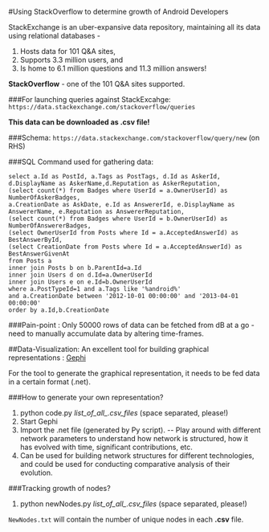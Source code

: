 #Using StackOverflow to determine growth of Android Developers

StackExchange is an uber-expansive data repository, maintaining all its data using relational databases - 
  1. Hosts data for 101 Q&A sites, 
  2. Supports 3.3 million users, and
  3. Is home to 6.1 million questions and 11.3 million answers!

**StackOverflow** - one of the 101 Q&A sites supported.

###For launching queries against StackExcahge: 
`https://data.stackexchange.com/stackoverflow/queries`

**This data can be downloaded as .csv file!**

###Schema: 
`https://data.stackexchange.com/stackoverflow/query/new` (on RHS)

###SQL Command used for gathering data:
```
select a.Id as PostId, a.Tags as PostTags, d.Id as AskerId, d.DisplayName as AskerName,d.Reputation as AskerReputation,
(select count(*) from Badges where UserId = a.OwnerUserId) as NumberOfAskerBadges,
a.CreationDate as AskDate, e.Id as AnswererId, e.DisplayName as AnswererName, e.Reputation as AnswererReputation,
(select count(*) from Badges where UserId = b.OwnerUserId) as NumberOfAnswererBadges,
(select OwnerUserId from Posts where Id = a.AcceptedAnswerId) as BestAnswerById,
(select CreationDate from Posts where Id = a.AcceptedAnswerId) as BestAnswerGivenAt
from Posts a 
inner join Posts b on b.ParentId=a.Id
inner join Users d on d.Id=a.OwnerUserId
inner join Users e on e.Id=b.OwnerUserId
where a.PostTypeId=1 and a.Tags like '%android%' 
and a.CreationDate between '2012-10-01 00:00:00' and '2013-04-01 00:00:00'
order by a.Id,b.CreationDate
```

###Pain-point : 
Only 50000 rows of data can be fetched from dB at a go - need to manually accumulate data by altering time-frames.

##Data-Visualization:
An excellent tool for building graphical representations : [Gephi](https://gephi.org/)

For the tool to generate the graphical representation, it needs to be fed data in a certain format (.net).

###How to generate your own representation?
1. python code.py *list\_of\_all\_.csv\_files* (space separated, please!)
2. Start Gephi
3. Import the .net file (generated by Py script). -- Play around with different network parameters to understand how network is structured, how it has evolved with time, significant contributions, etc.
4. Can be used for building network structures for different technologies, and could be used for conducting comparative analysis of their evolution.

###Tracking growth of nodes?
1. python newNodes.py *list\_of\_all\_.csv\_files* (space separated, please!)

  `NewNodes.txt` will contain the number of unique nodes in each **.csv** file.

